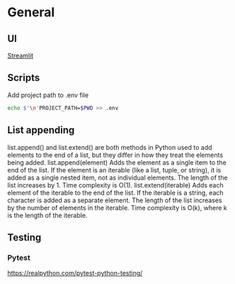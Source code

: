 # General

## UI

[Streamlit](https://docs.streamlit.io/)

## Scripts

Add project path to .env file

```sh
echo $'\n'PROJECT_PATH=$PWD >> .env

```

## List appending

list.append() and list.extend() are both methods in Python used to add elements to the end of a list, but they differ in how they treat the elements being added.
list.append(element)
Adds the element as a single item to the end of the list.
If the element is an iterable (like a list, tuple, or string), it is added as a single nested item, not as individual elements.
The length of the list increases by 1.
Time complexity is O(1).
list.extend(iterable)
Adds each element of the iterable to the end of the list.
If the iterable is a string, each character is added as a separate element.
The length of the list increases by the number of elements in the iterable.
Time complexity is O(k), where k is the length of the iterable.

## Testing

### Pytest

https://realpython.com/pytest-python-testing/

